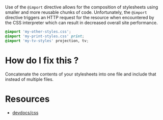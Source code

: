Use of the `@import` directive allows for the composition of stylesheets using smaller and more reusable chunks of code. Unfortunately, the `@import` directive triggers an HTTP request for the resource when encountered by the CSS interpreter which can result in decreased overall site performance.

```css
@import 'my-other-styles.css';
@import 'my-print-styles.css' print;
@import 'my-tv-styles' projection, tv;
```

# How do I fix this ?

Concatenate the contents of your stylesheets into one file and include that instead of multiple files.

# Resources

* [devdocs/css](http://devdocs.io/css/@import)
